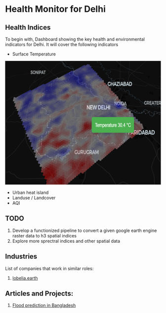 # Health Monitor for Delhi

## Health Indices
To begin with, Dashboard showing the key health and environmental indicators for Delhi. It will cover the following indicators
  - Surface Temperature

<img src="Delhi Surface Temp.png" height=400/>

  - Urban heat island
  - Landuse / Landcover
  - AQI

## TODO

1. Develop a functionized pipeline to convert a given google earth engine raster data to h3 spatial indices
2. Explore more sprectral indices and other spatial data


## Industries

List of companies that work in similar roles:
1. [lobelia.earth](https://www.lobelia.earth/)


## Articles and Projects:
1. [Flood prediction in Bangladesh](https://www.omdena.com/blog/floodguard-integrating-rainfall-time-series-and-gis-data-for-flood-prediction-and-waterbody-forecasting-in-bangladesh)
